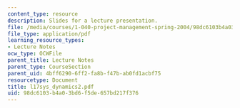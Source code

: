 ```yaml
---
content_type: resource
description: Slides for a lecture presentation.
file: /media/courses/1-040-project-management-spring-2004/98dc6103b4a03bd6f5de657bd217f376_l17sys_dynamics2.pdf
file_type: application/pdf
learning_resource_types:
- Lecture Notes
ocw_type: OCWFile
parent_title: Lecture Notes
parent_type: CourseSection
parent_uid: 4bff6290-6ff2-fa8b-f47b-ab0fd1acbf75
resourcetype: Document
title: l17sys_dynamics2.pdf
uid: 98dc6103-b4a0-3bd6-f5de-657bd217f376
---
```

